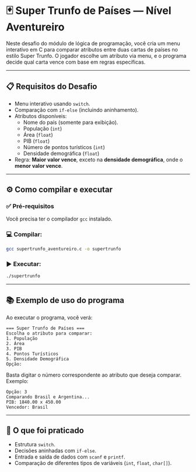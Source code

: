 # 🃏 Super Trunfo de Países — Nível Aventureiro

Neste desafio do módulo de lógica de programação, você cria um menu interativo em C para comparar atributos entre duas cartas de países no estilo Super Trunfo. O jogador escolhe um atributo via menu, e o programa decide qual carta vence com base em regras específicas.

---

## 📋 Requisitos do Desafio

- Menu interativo usando `switch`.
- Comparação com `if-else` (incluindo aninhamento).
- Atributos disponíveis:
  - Nome do país (somente para exibição).
  - População (`int`)
  - Área (`float`)
  - PIB (`float`)
  - Número de pontos turísticos (`int`)
  - Densidade demográfica (`float`)
- Regra: **Maior valor vence**, exceto na **densidade demográfica**, onde o **menor valor vence**.

---

## ⚙️ Como compilar e executar

### ✅ Pré-requisitos

Você precisa ter o compilador `gcc` instalado.

### 💻 Compilar:

```bash
gcc supertrunfo_aventureiro.c -o supertrunfo
```

### ▶️ Executar:

```bash
./supertrunfo
```

---

## 📚 Exemplo de uso do programa

Ao executar o programa, você verá:

```
=== Super Trunfo de Países ===
Escolha o atributo para comparar:
1. População
2. Área
3. PIB
4. Pontos Turísticos
5. Densidade Demográfica
Opção:
```

Basta digitar o número correspondente ao atributo que deseja comparar. Exemplo:

```
Opção: 3
Comparando Brasil e Argentina...
PIB: 1840.00 x 450.00
Vencedor: Brasil
```

---

## 🧠 O que foi praticado

- Estrutura `switch`.
- Decisões aninhadas com `if-else`.
- Entrada e saída de dados com `scanf` e `printf`.
- Comparação de diferentes tipos de variáveis (`int`, `float`, `char[]`).

